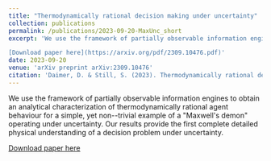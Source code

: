 ```yaml
---
title: "Thermodynamically rational decision making under uncertainty"
collection: publications
permalink: /publications/2023-09-20-MaxUnc_short
excerpt: 'We use the framework of partially observable information engines to obtain an analytical characterization of thermodynamically rational agent behaviour for a simple, yet non--trivial example of a Maxwells demon operating under uncertainty. Our results provide the first complete detailed physical understanding of a decision problem under uncertainty.

[Download paper here](https://arxiv.org/pdf/2309.10476.pdf)'
date: 2023-09-20
venue: 'arXiv preprint arXiv:2309.10476'
citation: 'Daimer, D. & Still, S. (2023). Thermodynamically rational decision making under uncertainty. arXiv preprint arXiv:2309.10476.'
---
```

We use the framework of partially observable information engines to obtain an analytical characterization of thermodynamically rational agent behaviour for a simple, yet non--trivial example of a "Maxwell's demon" operating under uncertainty. Our results provide the first complete detailed physical understanding of a decision problem under uncertainty.

[Download paper here](https://arxiv.org/pdf/2309.10476.pdf)
